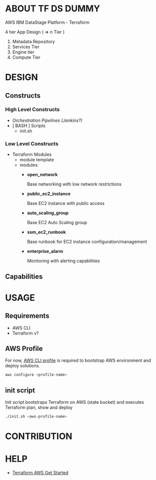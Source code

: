 # ABOUT TF DS DUMMY

AWS IBM DataStage Platform - Terraform

4 tier App Design ( => _n_ Tier )

1. Metadata Repository
2. Services Tier
3. Engine tier
4. Compute Tier

# DESIGN

## Constructs

### High Level Constructs

- _Orchestration Pipelines (Jenkins?)_
- [ BASH ] Scripts
    - init.sh

### Low Level Constructs

- Terraform Modules
    - module template
    - modules:
        - __open_network__

            Base networking with low network restrictions 

        - __public_ec2_instance__
        
            Base EC2 instance with public access

        - __auto_scaling_group__
        
            Base EC2 Auto Scaling group 
        
        - __ssm_ec2_runbook__

            Base runbook for EC2 instance configuration/management

        - __enterprise_alarm__

            Monitoring with alerting capabilities
        
## Capabilities

# USAGE

## Requirements
- AWS CLI
- Terraform v?

## AWS Profile

For now, [AWS CLI profile](https://docs.aws.amazon.com/cli/latest/userguide/cli-configure-profiles.html) is required to bootstrap AWS environment and deploy solutions.

```sh
aws configure <profile-name>
```

## init script

Init script bootstraps Terraform on AWS (state bucket) and executes Terraform plan, show and deploy

```sh
./init.sh <aws-profile-name>
```

# CONTRIBUTION

# HELP
- [Terraform AWS Get Started](https://youtu.be/bStIFxbD1fo)

